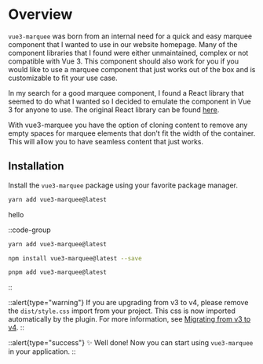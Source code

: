 # Overview

`vue3-marquee` was born from an internal need for a quick and easy marquee component that I wanted to use in our website homepage. Many of the component libraries that I found were either unmaintained, complex or not compatible with Vue 3. This component should also work for you if you would like to use a marquee component that just works out of the box and is customizable to fit your use case.

In my search for a good marquee component, I found a React library that seemed to do what I wanted so I decided to emulate the component in Vue 3 for anyone to use. The original React library can be found [here](https://www.react-fast-marquee.com/).

With vue3-marquee you have the option of cloning content to remove any empty spaces for marquee elements that don't fit the width of the container. This will allow you to have seamless content that just works.

## Installation

Install the `vue3-marquee` package using your favorite package manager.

```bash
yarn add vue3-marquee@latest
```

hello

::code-group

```bash [yarn]
yarn add vue3-marquee@latest
```

```bash [npm]
npm install vue3-marquee@latest --save
```

```bash [pnpm]
pnpm add vue3-marquee@latest
```

::

::alert{type="warning"}
If you are upgrading from v3 to v4, please remove the `dist/style.css` import from your project. This css is now imported automatically by the plugin. For more information, see [Migrating from v3 to v4](/introduction/v4).
::

::alert{type="success"}
✨ Well done! Now you can start using `vue3-marquee` in your application.
::
